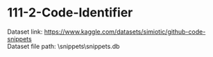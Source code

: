 # 111-2-Code-Identifier
Dataset link: https://www.kaggle.com/datasets/simiotic/github-code-snippets  
Dataset file path: \snippets\snippets.db
